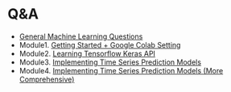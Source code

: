 # Q&A
- [General Machine Learning Questions](General_Question.md)
- Module1. [Getting Started + Google Colab Setting](Module1.md)
- Module2. [Learning Tensorflow Keras API](Module2.md)
- Module3. [Implementing Time Series Prediction Models](Module3.md)
- Module4. [Implementing Time Series Prediction Models (More Comprehensive)](Module4.md)